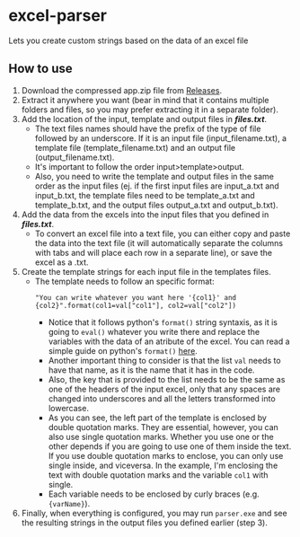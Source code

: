 # excel-parser
Lets you create custom strings based on the data of an excel file

## How to use
1. Download the compressed app.zip file from [Releases](https://github.com/christopher-pedraza/excel-parser/releases/latest).
2. Extract it anywhere you want (bear in mind that it contains multiple folders and files, so you may prefer extracting it in a separate folder).
3. Add the location of the input, template and output files in **_files.txt_**.
    * The text files names should have the prefix of the type of file followed by an underscore. If it is an input file (input_filename.txt), a template file (template_filename.txt) and an output file (output_filename.txt).
    * It's important to follow the order input>template>output.
    * Also, you need to write the template and output files in the same order as the input files (ej. if the first input files are input_a.txt and input_b.txt, the template files need to be template_a.txt and template_b.txt, and the output files output_a.txt and output_b.txt).
4. Add the data from the excels into the input files that you defined in **_files.txt_**.
    * To convert an excel file into a text file, you can either copy and paste the data into the text file (it will automatically separate the columns with tabs and will place each row in a separate line), or save the excel as a .txt.
5. Create the template strings for each input file in the templates files.
    * The template needs to follow an specific format: 
        ```
        "You can write whatever you want here '{col1}' and {col2}".format(col1=val["col1"], col2=val["col2"])
        ```
        * Notice that it follows python's `format()` string syntaxis, as it is going to `eval()` whatever you write there and replace the variables with the data of an atribute of the excel. You can read a simple guide on python's `format()` [here](https://www.w3schools.com/python/ref_string_format.asp).
        * Another important thing to consider is that the list `val` needs to have that name, as it is the name that it has in the code.
        * Also, the key that is provided to the list needs to be the same as one of the headers of the input excel, only that any spaces are changed into underscores and all the letters transformed into lowercase.
        * As you can see, the left part of the template is enclosed by double quotation marks. They are essential, however, you can also use single quotation marks. Whether you use one or the other depends if you are going to use one of them inside the text. If you use double quotation marks to enclose, you can only use single inside, and viceversa. In the example, I'm enclosing the text with double quotation marks and the variable `col1` with single.
        * Each variable needs to be enclosed by curly braces (e.g. `{varName}`).
6. Finally, when everything is configured, you may run `parser.exe` and see the resulting strings in the output files you defined earlier (step 3).
